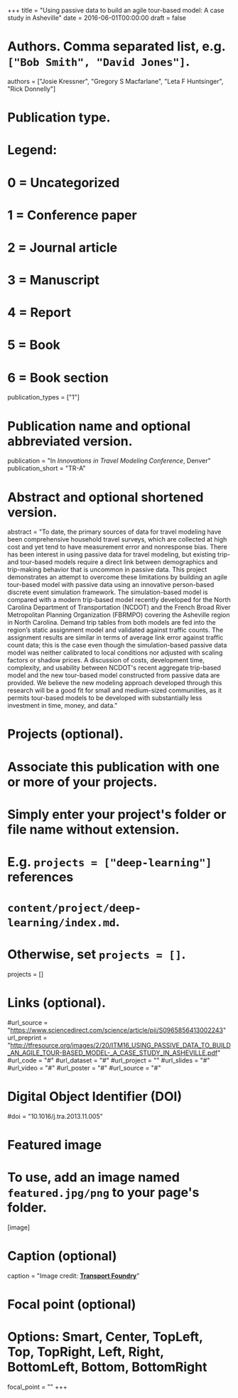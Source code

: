 +++
title = "Using passive data to build an agile tour-based model: A case study in Asheville"
date = 2016-06-01T00:00:00
draft = false

# Authors. Comma separated list, e.g. `["Bob Smith", "David Jones"]`.
authors = ["Josie Kressner", "Gregory S Macfarlane", "Leta F Huntsinger", "Rick Donnelly"]

# Publication type.
# Legend:
# 0 = Uncategorized
# 1 = Conference paper
# 2 = Journal article
# 3 = Manuscript
# 4 = Report
# 5 = Book
# 6 = Book section
publication_types = ["1"]

# Publication name and optional abbreviated version.
publication = "In *Innovations in Travel Modeling Conference*, Denver"
publication_short = "TR-A"

# Abstract and optional shortened version.
abstract = "To date, the primary sources of data for travel modeling have been comprehensive household travel surveys, which are collected at high cost and yet tend to have measurement error and nonresponse bias. There has been interest in using passive data for travel modeling, but existing trip- and tour-based models require a direct link between demographics and trip-making behavior that is uncommon in passive data. This project demonstrates an attempt to overcome these limitations by building an agile tour-based model with passive data using an innovative person-based discrete event simulation framework. The simulation-based model is compared with a modern trip-based model recently developed for the North Carolina Department of Transportation (NCDOT) and the French Broad River Metropolitan Planning Organization (FBRMPO) covering the Asheville region in North Carolina. Demand trip tables from both models are fed into the region’s static assignment model and validated against traffic counts. The assignment results are similar in terms of average link error against traffic count data; this is the case even though the simulation-based passive data model was neither calibrated to local conditions nor adjusted with scaling factors or shadow prices. A discussion of costs, development time, complexity, and usability between NCDOT's recent aggregate trip-based model and the new tour-based model constructed from passive data are provided. We believe the new modeling approach developed through this research will be a good fit for small and medium-sized communities, as it permits tour-based models to be developed with substantially less investment in time, money, and data."

# Projects (optional).
#   Associate this publication with one or more of your projects.
#   Simply enter your project's folder or file name without extension.
#   E.g. `projects = ["deep-learning"]` references
#   `content/project/deep-learning/index.md`.
#   Otherwise, set `projects = []`.
projects = []


# Links (optional).
#url_source = "https://www.sciencedirect.com/science/article/pii/S0965856413002243"
url_preprint = "http://tfresource.org/images/2/20/ITM16_USING_PASSIVE_DATA_TO_BUILD_AN_AGILE_TOUR-BASED_MODEL-_A_CASE_STUDY_IN_ASHEVILLE.pdf"
#url_code = "#"
#url_dataset = "#"
#url_project = ""
#url_slides = "#"
#url_video = "#"
#url_poster = "#"
#url_source = "#"


# Digital Object Identifier (DOI)
#doi = "10.1016/j.tra.2013.11.005"

# Featured image
# To use, add an image named `featured.jpg/png` to your page's folder.
[image]
  # Caption (optional)
  caption = "Image credit: [**Transport Foundry**](http://projects.transportfoundry.com/trbidea/asheville.html)"

  # Focal point (optional)
  # Options: Smart, Center, TopLeft, Top, TopRight, Left, Right, BottomLeft, Bottom, BottomRight
  focal_point = ""
+++
